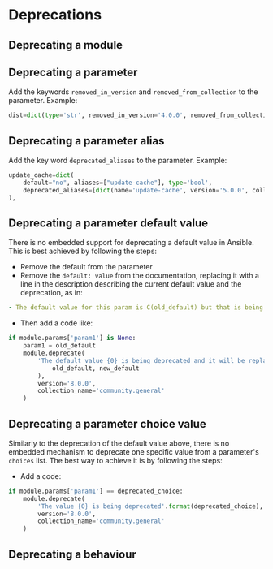 Deprecations
============

## Deprecating a module

## Deprecating a parameter

Add the keywords `removed_in_version` and `removed_from_collection` to the parameter. Example:

```python
dist=dict(type='str', removed_in_version='4.0.0', removed_from_collection='community.general'),
```

## Deprecating a parameter alias

Add the key word `deprecated_aliases` to the parameter. Example:

```python
update_cache=dict(
    default="no", aliases=["update-cache"], type='bool',
    deprecated_aliases=[dict(name='update-cache', version='5.0.0', collection_name='community.general')],
),
```

## Deprecating a parameter default value

There is no embedded support for deprecating a default value in Ansible. This is best achieved by following the steps:

* Remove the default from the parameter
* Remove the `default: value` from the documentation, replacing it with a line in the description describing the current default value and the deprecation, as in: 
```yaml
- The default value for this param is C(old_default) but that is being deprecated and it will be replaced with C(new_default) in community.general 8.0.0.
```
* Then add a code like:
```python
if module.params['param1'] is None:
    param1 = old_default
    module.deprecate(
        'The default value {0} is being deprecated and it will be replaced by {1}'.format(
            old_default, new_default
        ), 
        version='8.0.0', 
        collection_name='community.general'
    )
```

## Deprecating a parameter choice value

Similarly to the deprecation of the default value above, there is no embedded mechanism to deprecate one specific value from a parameter's `choices` list. The best way to achieve it is by following the steps:

* Add a code:
```python
if module.params['param1'] == deprecated_choice:
    module.deprecate(
        'The value {0} is being deprecated'.format(deprecated_choice), 
        version='8.0.0', 
        collection_name='community.general'
    )
```

## Deprecating a behaviour
